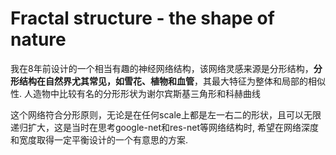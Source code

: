 # Fractal structure - the shape of nature
我在8年前设计的一个相当有趣的神经网络结构，该网络灵感来源是分形结构，**分形结构在自然界尤其常见，如雪花、植物和血管**，其最大特征为整体和局部的相似性. 人造物中比较有名的分形形状为谢尔宾斯基三角形和科赫曲线

这个网络符合分形原则，无论是在任何scale上都是左一右二的形状，且可以无限递归扩大，这是当时在思考google-net和res-net等网络结构时, 希望在网络深度和宽度取得一定平衡设计的一个有意思的方案.